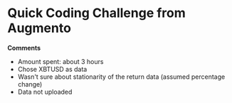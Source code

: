 # Quick Coding Challenge from Augmento

**Comments**
- Amount spent: about 3 hours
- Chose XBTUSD as data
- Wasn't sure about stationarity of the return data (assumed percentage change)
- Data not uploaded
